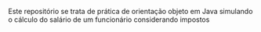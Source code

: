 Este repositório se trata de prática de orientação objeto em Java simulando o cálculo do salário de um funcionário considerando impostos
